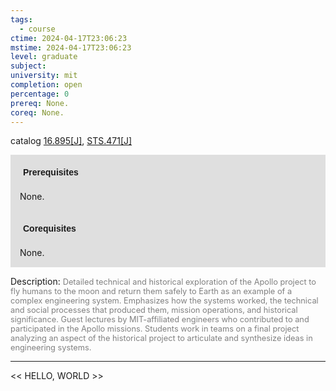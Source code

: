 ```yaml
---
tags:
  - course
ctime: 2024-04-17T23:06:23
mstime: 2024-04-17T23:06:23
level: graduate
subject: 
university: mit
completion: open
percentage: 0
prereq: None.
coreq: None.
---
```


catalog [16.895[J]](http://student.mit.edu/catalog/m16b.html#16.895), [STS.471[J]](http://student.mit.edu/catalog/mSTSb.html#STS.471)

<span style="display: block; padding: 15px; background-color: rgb(100, 100, 100, 0.2);"><font id="m_prereq1501_0" style="display: block; font-family: Arial, sans-serif; font-weight: bold; padding: 5px">Prerequisites</font><br><span id="prereq1501_0">None.</span></span>
<span style="display: block; padding: 15px; background-color: rgb(100, 100, 100, 0.2);"><font id="m_coreq1501_0" style="display: block; font-family: Arial, sans-serif; font-weight: bold; padding: 5px">Corequisites</font><br><span id="coreq1501_0">None.</span></span>

<font style="">Description:</font>
<font style="color: grey; font-size: 0.8rem;">Detailed technical and historical exploration of the Apollo project to fly humans to the moon and return them safely to Earth as an example of a complex engineering system. Emphasizes how the systems worked, the technical and social processes that produced them, mission operations, and historical significance. Guest lectures by MIT-affiliated engineers who contributed to and participated in the Apollo missions. Students work in teams on a final project analyzing an aspect of the historical project to articulate and synthesize ideas in engineering systems.</font>



---

<< HELLO, WORLD >>
